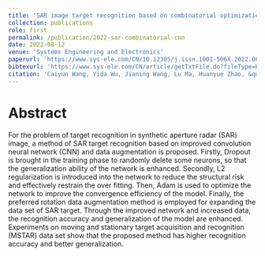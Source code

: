 ```yaml
---
title: "SAR image target recognition based on combinatorial optimization convolutional neural network"
collection: publications
role: first
permalink: /publication/2022-sar-combinatorial-cnn
date: 2022-08-12
venue: 'Systems Engineering and Electronics'
paperurl: 'https://www.sys-ele.com/CN/10.12305/j.issn.1001-506X.2022.08.12#1'
bibtexurl: 'https://www.sys-ele.com/CN/article/getTxtFile.do?fileType=BibTeX&id=8777'
citation: 'Caiyun Wang, Yida Wu, Jianing Wang, Lu Ma, Huanyue Zhao. &quot;SAR image target recognition based on combinatorial optimization convolutional neural network.&quot; <i>Systems Engineering and Electronics</i>. 2022, 44(08): 2483-2487.'
---
```


Abstract
===
For the problem of target recognition in synthetic aperture radar (SAR) image, a method of SAR target recognition based on improved convolution neural network (CNN) and data augmentation is proposed. Firstly, Dropout is brought in the training phase to randomly delete some neurons, so that the generalization ability of the network is enhanced. Secondly, L2 regularization is introduced into the network to reduce the structural risk and effectively restrain the over fitting. Then, Adam is used to optimize the network to improve the convergence efficiency of the model. Finally, the preferred rotation data augmentation method is employed for expanding the data set of SAR target. Through the improved network and increased data, the recognition accuracy and generalization of the model are enhanced. Experiments on moving and stationary target acquisition and recognition (MSTAR) data set show that the proposed method has higher recognition accuracy and better generalization.


